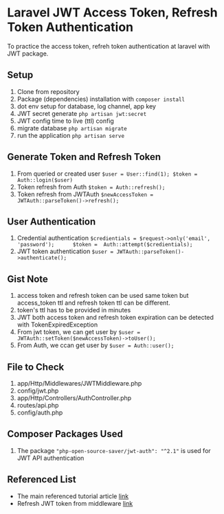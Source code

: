 # Laravel JWT Access Token, Refresh Token Authentication

To practice the access token, refreh token authentication at laravel with JWT package.

## Setup

1. Clone from repository
2. Package (dependencies) installation with `composer install`
3. dot env setup for database, log channel, app key
4. JWT secret generate `php artisan jwt:secret`
5. JWT config time to live (ttl) config
6. migrate database `php artisan migrate`
7. run the application `php artisan serve`

## Generate Token and Refresh Token

1. From queried or created user `$user = User::find(1); $token = Auth::login($user)`
2. Token refresh from Auth `$token = Auth::refresh();`
3. Token refresh from JWTAuth `$newAccessToken = JWTAuth::parseToken()->refresh();`

## User Authentication

1. Credential authentication `$credientials = $request->only('email', 'password');      $token =  Auth::attempt($credientials);`
2. JWT token authentication `$user = JWTAuth::parseToken()->authenticate();`

## Gist Note

1. access token and refresh token can be used same token but access_token ttl and refresh token ttl can be different.
2. token's ttl has to be provided in minutes
3. JWT both access token and refresh token expiration can be detected with TokenExpiredException
4. From jwt token, we can get user by `$user = JWTAuth::setToken($newAccessToken)->toUser();`
5. From Auth, we ccan get user by `$user = Auth::user();`

## File to Check

1. app/Http/Middlewares/JWTMiddleware.php
2. config/jwt.php
3. app/Http/Controllers/AuthController.php
4. routes/api.php
5. config/auth.php

## Composer Packages Used

1. The package `"php-open-source-saver/jwt-auth": "^2.1"` is used for JWT API authentication

## Referenced List

-   The main referenced tutorial article [link](https://blog.logrocket.com/implementing-jwt-authentication-laravel-9/#install-laravel-9)
-   Refresh JWT token from middleware [link](https://laracasts.com/discuss/channels/general-discussion/how-to-refreshing-jwt-token?page=1)
